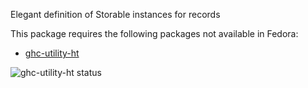 Elegant definition of Storable instances for records

This package requires the following packages not available in Fedora:

* [ghc-utility-ht](../ghc-utility-ht)

![ghc-utility-ht status](https://copr.fedorainfracloud.org/coprs/dshea/haskell-extras/package/ghc-utility-ht/status_image/last_build.png)
